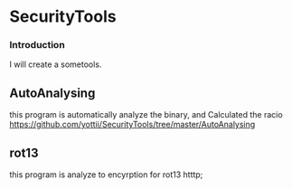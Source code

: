 # SecurityTools #

### Introduction ###
I will create a sometools.<br>

## AutoAnalysing ##
this program is automatically analyze the binary, and Calculated the racio<br>
https://github.com/yottii/SecurityTools/tree/master/AutoAnalysing


## rot13

this program is analyze to encyrption for rot13
htttp;